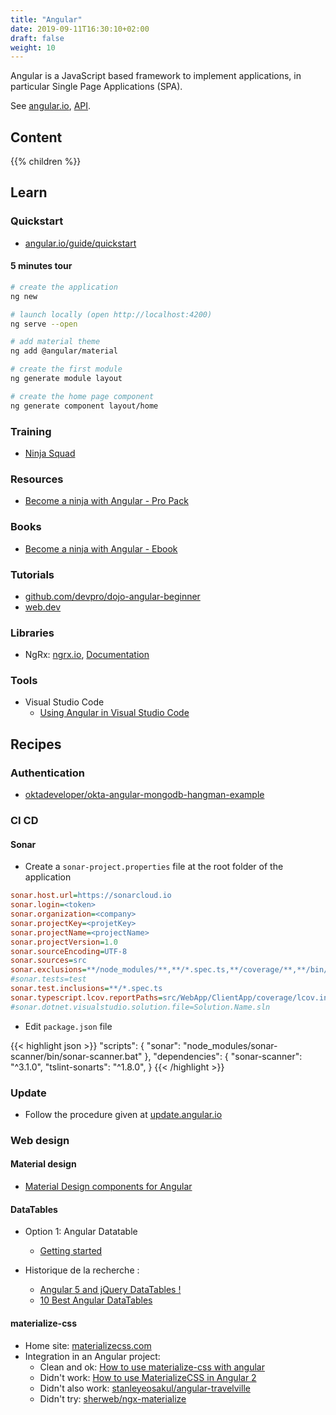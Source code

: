 ```yaml
---
title: "Angular"
date: 2019-09-11T16:30:10+02:00
draft: false
weight: 10
---
```


Angular is a JavaScript based framework to implement applications, in particular Single Page Applications (SPA).

See [angular.io](https://angular.io/), [API](https://angular.io/api).

## Content

{{% children %}}

## Learn

### Quickstart

- [angular.io/guide/quickstart](https://angular.io/guide/quickstart)

#### 5 minutes tour

```bash
# create the application
ng new

# launch locally (open http://localhost:4200)
ng serve --open

# add material theme
ng add @angular/material

# create the first module
ng generate module layout

# create the home page component
ng generate component layout/home
```

### Training

- [Ninja Squad](https://ninja-squad.com/formations)

### Resources

- [Become a ninja with Angular - Pro Pack](https://angular-exercises.ninja-squad.com/)

### Books

- [Become a ninja with Angular - Ebook](https://books.ninja-squad.com/angular)

### Tutorials

- [github.com/devpro/dojo-angular-beginner](https://github.com/devpro/dojo-angular-beginner/blob/master/README.md)
- [web.dev](https://web.dev/angular)

### Libraries

- NgRx: [ngrx.io](https://ngrx.io/), [Documentation](https://ngrx.io/docs)

### Tools

- Visual Studio Code
  - [Using Angular in Visual Studio Code](https://code.visualstudio.com/docs/nodejs/angular-tutorial)

## Recipes

### Authentication

- [oktadeveloper/okta-angular-mongodb-hangman-example](https://github.com/oktadeveloper/okta-angular-mongodb-hangman-example)

### CI CD

#### Sonar

- Create a `sonar-project.properties` file at the root folder of the application

```ini
sonar.host.url=https://sonarcloud.io
sonar.login=<token>
sonar.organization=<company>
sonar.projectKey=<projetKey>
sonar.projectName=<projectName>
sonar.projectVersion=1.0
sonar.sourceEncoding=UTF-8
sonar.sources=src
sonar.exclusions=**/node_modules/**,**/*.spec.ts,**/coverage/**,**/bin/**,**/obj/**
#sonar.tests=test
sonar.test.inclusions=**/*.spec.ts
sonar.typescript.lcov.reportPaths=src/WebApp/ClientApp/coverage/lcov.info
#sonar.dotnet.visualstudio.solution.file=Solution.Name.sln
```

- Edit `package.json` file

{{< highlight json >}}
  "scripts": {
   "sonar": "node_modules/sonar-scanner/bin/sonar-scanner.bat"
  },
  "dependencies": {
    "sonar-scanner": "^3.1.0",
    "tslint-sonarts": "^1.8.0",
  }
{{< /highlight >}}

### Update

- Follow the procedure given at [update.angular.io](https://update.angular.io/)

### Web design

#### Material design

- [Material Design components for Angular](https://material.angular.io/)

#### DataTables

- Option 1: Angular Datatable
  - [Getting started](https://l-lin.github.io/angular-datatables/#/getting-started)

- Historique de la recherche :
  - [Angular 5 and jQuery DataTables !](https://medium.com/apprendre-le-web-avec-lior/angular-5-and-jquery-datatables-fd1dd2d81d99)
  - [10 Best Angular DataTables](https://www.ngdevelop.tech/best-angular-tables/)

#### materialize-css

- Home site: [materializecss.com](https://materializecss.com/getting-started.html)
- Integration in an Angular project:
  - Clean and ok: [How to use materialize-css with angular](https://stackoverflow.com/questions/48007665/how-to-use-materialize-css-with-angular)
  - Didn't work: [How to use MaterializeCSS in Angular 2](https://stackoverflow.com/questions/41937283/how-to-use-materializecss-in-angular-2)
  - Didn't also work: [stanleyeosakul/angular-travelville](https://github.com/stanleyeosakul/angular-travelville)
  - Didn't try: [sherweb/ngx-materialize](https://github.com/sherweb/ngx-materialize)
